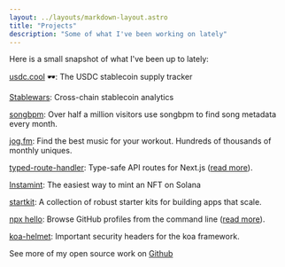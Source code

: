 ```yaml
---
layout: ../layouts/markdown-layout.astro
title: "Projects"
description: "Some of what I've been working on lately"
---
```


Here is a small snapshot of what I've been up to lately:

[usdc.cool](https://usdc.cool) 🕶️: The USDC stablecoin supply tracker

[Stablewars](https://stablewars.xyz): Cross-chain stablecoin analytics

[songbpm](https://songbpm.com): Over half a million visitors use songbpm to find song metadata every month.

[jog.fm](https://jog.fm): Find the best music for your workout. Hundreds of thousands of monthly uniques.

[typed-route-handler](https://github.com/venables/typed-route-handler): Type-safe API routes for Next.js ([read more](/type-safe-api-routes-in-nextjs)).

[Instamint](https://nft.m2.xyz): The easiest way to mint an NFT on Solana

[startkit](https://github.com/startkit-dev): A collection of robust starter kits for building apps that scale.

[npx hello](https://github.com/hello-js/hello): Browse GitHub profiles from the command line (<a href="/npx-hello">read more</a>).</li>

[koa-helmet](https://github.com/venables/koa-helmet): Important security headers for the koa framework.

See more of my open source work on [Github](https://github.com/venables)
